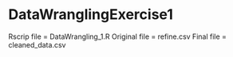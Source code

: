 # DataWranglingExercise1
Rscrip file = DataWrangling_1.R
Original file = refine.csv
Final file = cleaned_data.csv
